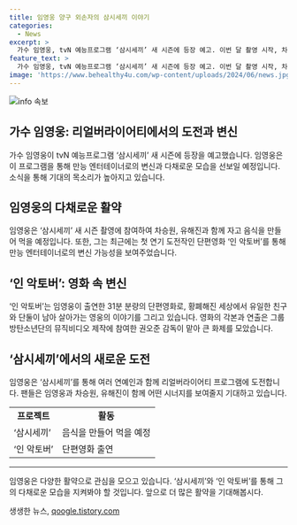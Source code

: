 ```yaml
---
title: 임영웅 양구 외손자의 삼시세끼 이야기
categories:
  - News
excerpt: >
  가수 임영웅, tvN 예능프로그램 ‘삼시세끼’ 새 시즌에 등장 예고. 이번 달 촬영 시작, 차승원과 유해진과 함께 촬영. 또한 ‘뭉쳐야 찬다3’ 출연으로 구단주이자 선수로 활약 예정. 최근 첫 연기 도전으로 변신 가능성 보여. 인 악토버는 새로운 모습 과시할 예정.
feature_text: >
  가수 임영웅, tvN 예능프로그램 ‘삼시세끼’ 새 시즌에 등장 예고. 이번 달 촬영 시작, 차승원과 유해진과 함께 촬영. 또한 ‘뭉쳐야 찬다3’ 출연으로 구단주이자 선수로 활약 예정. 최근 첫 연기 도전으로 변신 가능성 보여. 인 악토버는 새로운 모습 과시할 예정.
image: 'https://www.behealthy4u.com/wp-content/uploads/2024/06/news.jpg'
---
```


<p><img src="https://www.behealthy4u.com/wp-content/uploads/2024/06/news.jpg" alt="info 속보" /></p>

<h2>가수 임영웅: 리얼버라이어티에서의 도전과 변신</h2>

<p data-ke-size="size16">가수 임영웅이 tvN 예능프로그램 ‘삼시세끼’ 새 시즌에 등장을 예고했습니다. 임영웅은 이 프로그램을 통해 만능 엔터테이너로의 변신과 다채로운 모습을 선보일 예정입니다. 소식을 통해 기대의 목소리가 높아지고 있습니다.</p>

<h2 data-ke-size="size26">임영웅의 다채로운 활약</h2>

<p data-ke-size="size16">임영웅은 ‘삼시세끼’ 새 시즌 촬영에 참여하여 차승원, 유해진과 함께 자고 음식을 만들어 먹을 예정입니다. 또한, 그는 최근에는 첫 연기 도전작인 단편영화 ‘인 악토버’를 통해 만능 엔터테이너로의 변신 가능성을 보여주었습니다.</p>

<h2 data-ke-size="size26">‘인 악토버’: 영화 속 변신</h2>

<p data-ke-size="size16">‘인 악토버’는 임영웅이 출연한 31분 분량의 단편영화로, 황폐해진 세상에서 유일한 친구와 단둘이 남아 살아가는 영웅의 이야기를 그리고 있습니다. 영화의 각본과 연출은 그룹 방탄소년단의 뮤직비디오 제작에 참여한 권오준 감독이 맡아 큰 화제를 모았습니다.</p>

<h2 data-ke-size="size26">‘삼시세끼’에서의 새로운 도전</h2>

<p data-ke-size="size16">임영웅은 ‘삼시세끼’를 통해 여러 연예인과 함께 리얼버라이어티 프로그램에 도전합니다. 팬들은 임영웅과 차승원, 유해진이 함께 어떤 시너지를 보여줄지 기대하고 있습니다.</p>

<table>
<tbody>
<tr>
<td style="text-align: center; height: 17px;"><b>프로젝트</b></td>
<td style="text-align: center; height: 17px;"><b>활동</b></td>
</tr>
<tr>
<td style="text-align: left;">‘삼시세끼’</td>
<td style="text-align: left;">음식을 만들어 먹을 예정</td>
</tr>
<tr>
<td style="text-align: left;">‘인 악토버’</td>
<td style="text-align: left;">단편영화 출연</td>
</tr>
</tbody>
</table>

<hr>

<p data-ke-size="size16">임영웅은 다양한 활약으로 관심을 모으고 있습니다. ‘삼시세끼’와 ‘인 악토버’를 통해 그의 다채로운 모습을 지켜봐야 할 것입니다. 앞으로 더 많은 활약을 기대해봅시다.</p>
생생한 뉴스, <a href="https://qoogle.tistory.com" rel="dofollow">qoogle.tistory.com</a>


